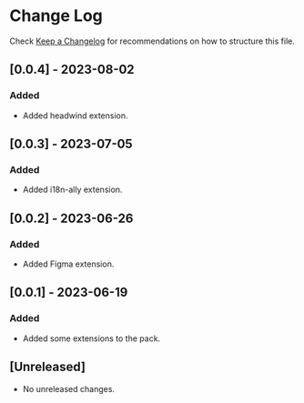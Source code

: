# Change Log

Check [Keep a Changelog](http://keepachangelog.com/) for recommendations on how to structure this file.

## [0.0.4] - 2023-08-02

### Added

- Added headwind extension.

## [0.0.3] - 2023-07-05

### Added

- Added i18n-ally extension.

## [0.0.2] - 2023-06-26

### Added

- Added Figma extension.

## [0.0.1] - 2023-06-19

### Added

- Added some extensions to the pack.

## [Unreleased]

- No unreleased changes.
